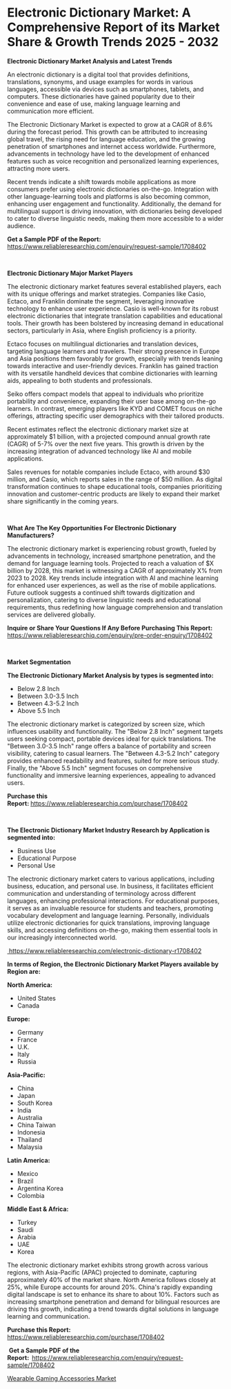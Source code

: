 <p><h1>Electronic Dictionary Market: A Comprehensive Report of its Market Share & Growth Trends 2025 - 2032</h1></p><p><strong>Electronic Dictionary Market Analysis and Latest Trends</strong></p>
<p><p>An electronic dictionary is a digital tool that provides definitions, translations, synonyms, and usage examples for words in various languages, accessible via devices such as smartphones, tablets, and computers. These dictionaries have gained popularity due to their convenience and ease of use, making language learning and communication more efficient.</p><p>The Electronic Dictionary Market is expected to grow at a CAGR of 8.6% during the forecast period. This growth can be attributed to increasing global travel, the rising need for language education, and the growing penetration of smartphones and internet access worldwide. Furthermore, advancements in technology have led to the development of enhanced features such as voice recognition and personalized learning experiences, attracting more users.</p><p>Recent trends indicate a shift towards mobile applications as more consumers prefer using electronic dictionaries on-the-go. Integration with other language-learning tools and platforms is also becoming common, enhancing user engagement and functionality. Additionally, the demand for multilingual support is driving innovation, with dictionaries being developed to cater to diverse linguistic needs, making them more accessible to a wider audience.</p></p>
<p><strong>Get a Sample PDF of the Report:&nbsp;</strong> <a href="https://www.reliableresearchiq.com/enquiry/request-sample/1708402?utm_campaign=2947&utm_medium=2&utm_source=Github&utm_content=ia&utm_term=04042025&utm_id=electronic-dictionary">https://www.reliableresearchiq.com/enquiry/request-sample/1708402</a></p>
<p>&nbsp;</p>
<p><strong>Electronic Dictionary Major Market Players</strong></p>
<p><p>The electronic dictionary market features several established players, each with its unique offerings and market strategies. Companies like Casio, Ectaco, and Franklin dominate the segment, leveraging innovative technology to enhance user experience. Casio is well-known for its robust electronic dictionaries that integrate translation capabilities and educational tools. Their growth has been bolstered by increasing demand in educational sectors, particularly in Asia, where English proficiency is a priority.</p><p>Ectaco focuses on multilingual dictionaries and translation devices, targeting language learners and travelers. Their strong presence in Europe and Asia positions them favorably for growth, especially with trends leaning towards interactive and user-friendly devices. Franklin has gained traction with its versatile handheld devices that combine dictionaries with learning aids, appealing to both students and professionals.</p><p>Seiko offers compact models that appeal to individuals who prioritize portability and convenience, expanding their user base among on-the-go learners. In contrast, emerging players like KYD and COMET focus on niche offerings, attracting specific user demographics with their tailored products.</p><p>Recent estimates reflect the electronic dictionary market size at approximately $1 billion, with a projected compound annual growth rate (CAGR) of 5-7% over the next five years. This growth is driven by the increasing integration of advanced technology like AI and mobile applications.</p><p>Sales revenues for notable companies include Ectaco, with around $30 million, and Casio, which reports sales in the range of $50 million. As digital transformation continues to shape educational tools, companies prioritizing innovation and customer-centric products are likely to expand their market share significantly in the coming years.</p></p>
<p>&nbsp;</p>
<p><strong>What Are The Key Opportunities For Electronic Dictionary Manufacturers?</strong></p>
<p><p>The electronic dictionary market is experiencing robust growth, fueled by advancements in technology, increased smartphone penetration, and the demand for language learning tools. Projected to reach a valuation of $X billion by 2028, this market is witnessing a CAGR of approximately X% from 2023 to 2028. Key trends include integration with AI and machine learning for enhanced user experiences, as well as the rise of mobile applications. Future outlook suggests a continued shift towards digitization and personalization, catering to diverse linguistic needs and educational requirements, thus redefining how language comprehension and translation services are delivered globally.</p></p>
<p><strong>Inquire or Share Your Questions If Any Before Purchasing This Report:</strong> <a href="https://www.reliableresearchiq.com/enquiry/pre-order-enquiry/1708402?utm_campaign=2947&utm_medium=2&utm_source=Github&utm_content=ia&utm_term=04042025&utm_id=electronic-dictionary">https://www.reliableresearchiq.com/enquiry/pre-order-enquiry/1708402</a></p>
<p>&nbsp;</p>
<p><strong>Market Segmentation</strong></p>
<p><strong>The Electronic Dictionary Market Analysis by types is segmented into:</strong></p>
<p><ul><li>Below 2.8 Inch</li><li>Between 3.0-3.5 Inch</li><li>Between 4.3-5.2 Inch</li><li>Above 5.5 Inch</li></ul></p>
<p><p>The electronic dictionary market is categorized by screen size, which influences usability and functionality. The "Below 2.8 Inch" segment targets users seeking compact, portable devices ideal for quick translations. The "Between 3.0-3.5 Inch" range offers a balance of portability and screen visibility, catering to casual learners. The "Between 4.3-5.2 Inch" category provides enhanced readability and features, suited for more serious study. Finally, the "Above 5.5 Inch" segment focuses on comprehensive functionality and immersive learning experiences, appealing to advanced users.</p></p>
<p><strong>Purchase this Report:&nbsp;</strong><a href="https://www.reliableresearchiq.com/purchase/1708402?utm_campaign=2947&utm_medium=2&utm_source=Github&utm_content=ia&utm_term=04042025&utm_id=electronic-dictionary">https://www.reliableresearchiq.com/purchase/1708402</a></p>
<p>&nbsp;</p>
<p><strong>The Electronic Dictionary Market Industry Research by Application is segmented into:</strong></p>
<p><ul><li>Business Use</li><li>Educational Purpose</li><li>Personal Use</li></ul></p>
<p><p>The electronic dictionary market caters to various applications, including business, education, and personal use. In business, it facilitates efficient communication and understanding of terminology across different languages, enhancing professional interactions. For educational purposes, it serves as an invaluable resource for students and teachers, promoting vocabulary development and language learning. Personally, individuals utilize electronic dictionaries for quick translations, improving language skills, and accessing definitions on-the-go, making them essential tools in our increasingly interconnected world.</p></p>
<p><a href="https://www.reliableresearchiq.com/electronic-dictionary-r1708402?utm_campaign=2947&utm_medium=2&utm_source=Github&utm_content=ia&utm_term=04042025&utm_id=electronic-dictionary">&nbsp;https://www.reliableresearchiq.com/electronic-dictionary-r1708402</a></p>
<p><strong>In terms of Region, the Electronic Dictionary Market Players available by Region are:</strong></p>
<p>
    <p> <strong> North America: </strong>
        <ul>
            <li>United States</li>
            <li>Canada</li>
        </ul>
        </p> 
    <p> <strong> Europe: </strong>
        <ul>
            <li>Germany</li>
            <li>France</li>
            <li>U.K.</li>
            <li>Italy</li>
            <li>Russia</li>
        </ul>
        </p> 
    <p> <strong> Asia-Pacific: </strong>
        <ul>
            <li>China</li>
            <li>Japan</li>
            <li>South Korea</li>
            <li>India</li>
            <li>Australia</li>
            <li>China Taiwan</li>
            <li>Indonesia</li>
            <li>Thailand</li>
            <li>Malaysia</li>
        </ul>
        </p> 
    <p> <strong> Latin America: </strong>
        <ul>
            <li>Mexico</li>
            <li>Brazil</li>
            <li>Argentina Korea</li>
            <li>Colombia</li>
        </ul>
        </p> 
    <p> <strong> Middle East & Africa: </strong>
        <ul>
            <li>Turkey</li>
            <li>Saudi</li>
            <li>Arabia</li>
            <li>UAE</li>
            <li>Korea</li>
        </ul>
    </p>
    </p>
<p><p>The electronic dictionary market exhibits strong growth across various regions, with Asia-Pacific (APAC) projected to dominate, capturing approximately 40% of the market share. North America follows closely at 25%, while Europe accounts for around 20%. China's rapidly expanding digital landscape is set to enhance its share to about 10%. Factors such as increasing smartphone penetration and demand for bilingual resources are driving this growth, indicating a trend towards digital solutions in language learning and communication.</p></p>
<p><strong>Purchase this Report: </strong><a href="https://www.reliableresearchiq.com/purchase/1708402?utm_campaign=2947&utm_medium=2&utm_source=Github&utm_content=ia&utm_term=04042025&utm_id=electronic-dictionary">https://www.reliableresearchiq.com/purchase/1708402</a></p>
<p>&nbsp;<strong>Get a Sample PDF of the Report:&nbsp;&nbsp;</strong><a href="https://www.reliableresearchiq.com/enquiry/request-sample/1708402?utm_campaign=2947&utm_medium=2&utm_source=Github&utm_content=ia&utm_term=04042025&utm_id=electronic-dictionary">https://www.reliableresearchiq.com/enquiry/request-sample/1708402</a></p>
<p><strong></strong></p>
<p><p><a href="https://github.com/xtysizov/Market-Research-Report-List-1/blob/main/wearable-gaming-accessories-market.md?utm_campaign=2947&utm_medium=2&utm_source=Github&utm_content=ia&utm_term=04042025&utm_id=electronic-dictionary">Wearable Gaming Accessories Market</a></p></p>